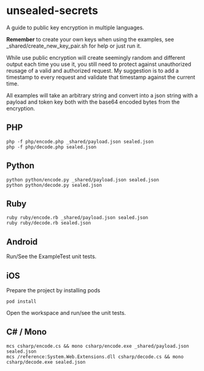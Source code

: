 unsealed-secrets
================

A guide to public key encryption in multiple languages.

**Remember** to create your own keys when using the examples, see _shared/create_new_key_pair.sh for help or just run it.

While use public encryption will create seemingly random and different output each time you use it, you still need to protect against unauthorized reusage of a valid and authorized request. My suggestion is to add a timestamp to every request and validate that timestamp against the current time.

All examples will take an arbitrary string and convert into a json string with a payload and token key both with the base64 encoded bytes from the encryption.

## PHP

	php -f php/encode.php _shared/payload.json sealed.json
	php -f php/decode.php sealed.json

## Python

	python python/encode.py _shared/payload.json sealed.json
	python python/decode.py sealed.json

## Ruby

	ruby ruby/encode.rb _shared/payload.json sealed.json
	ruby ruby/decode.rb sealed.json

## Android
Run/See the ExampleTest unit tests.

## iOS
Prepare the project by installing pods

	pod install

Open the workspace and run/see the unit tests.

## C# / Mono

	mcs csharp/encode.cs && mono csharp/encode.exe _shared/payload.json sealed.json
	mcs /reference:System.Web.Extensions.dll csharp/decode.cs && mono csharp/decode.exe sealed.json
